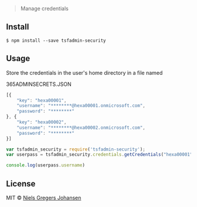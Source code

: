 > Manage credentials 


## Install

```
$ npm install --save tsfadmin-security
```


## Usage
Store the credentials in the user's home directory in a file named

365ADMINSECRETS.JSON

```js
[{
    "key": "hexa00001",
    "username": "********@hexa00001.onmicrosoft.com",
    "password": "********"
}, {
    "key": "hexa00002",
    "username": "********@hexa00002.onmicrosoft.com",
    "password": "********"
}]
```

```js
var tsfadmin_security = require('tsfadmin-security');
var userpass = tsfadmin_security.credentials.getCredentials("hexa00001","ps")

console.log(userpass.username)
```


## License

MIT © [Niels Gregers Johansen](https://www.hexatown.com)
